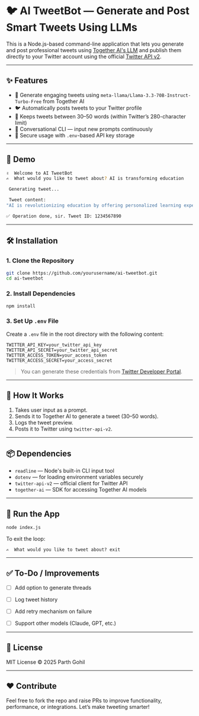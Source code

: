 # 🐦 AI TweetBot — Generate and Post Smart Tweets Using LLMs

This is a Node.js-based command-line application that lets you generate and post professional tweets using [Together AI's LLM](https://docs.together.ai/) and publish them directly to your Twitter account using the official [Twitter API v2](https://developer.twitter.com/en/docs/twitter-api).

---

## ✨ Features

- 🤖 Generate engaging tweets using `meta-llama/Llama-3.3-70B-Instruct-Turbo-Free` from Together AI
- 🐦 Automatically posts tweets to your Twitter profile
- 🧠 Keeps tweets between 30–50 words (within Twitter’s 280-character limit)
- 💬 Conversational CLI — input new prompts continuously
- 🔐 Secure usage with `.env`-based API key storage

---

## 🚀 Demo

```bash
✌️  Welcome to AI TweetBot
✍️  What would you like to tweet about? AI is transforming education

 Generating tweet...

 Tweet content:
"AI is revolutionizing education by offering personalized learning experiences, instant feedback, and smarter content delivery. It's transforming classrooms into interactive, data-driven environments that adapt to each student’s pace and style."

✅ Operation done, sir. Tweet ID: 1234567890
````

---

## 🛠️ Installation

### 1. Clone the Repository

```bash
git clone https://github.com/yourusername/ai-tweetbot.git
cd ai-tweetbot
```

### 2. Install Dependencies

```bash
npm install
```

### 3. Set Up `.env` File

Create a `.env` file in the root directory with the following content:

```env
TWITTER_API_KEY=your_twitter_api_key
TWITTER_API_SECRET=your_twitter_api_secret
TWITTER_ACCESS_TOKEN=your_access_token
TWITTER_ACCESS_SECRET=your_access_secret
```

> You can generate these credentials from [Twitter Developer Portal](https://developer.twitter.com/en/portal/dashboard).

---

## 🧠 How It Works

1. Takes user input as a prompt.
2. Sends it to Together AI to generate a tweet (30–50 words).
3. Logs the tweet preview.
4. Posts it to Twitter using `twitter-api-v2`.

---

## 📦 Dependencies

- `readline` — Node's built-in CLI input tool
- `dotenv` — for loading environment variables securely
- `twitter-api-v2` — official client for Twitter API
- `together-ai` — SDK for accessing Together AI models

---

## 🏁 Run the App

```bash
node index.js
```

To exit the loop:

```
✍️  What would you like to tweet about? exit
```

---

## ✅ To-Do / Improvements

- [ ] Add option to generate threads

- [ ] Log tweet history

- [ ] Add retry mechanism on failure

- [ ] Support other models (Claude, GPT, etc.)

---

## 📜 License

MIT License © 2025 Parth Gohil

---

## ❤️ Contribute

Feel free to fork the repo and raise PRs to improve functionality, performance, or integrations. Let’s make tweeting smarter!

